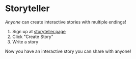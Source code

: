 # Storyteller

*Anyone* can create interactive stories with multiple endings!

1. Sign up at [storyteller.page](https://storyteller.page)
2. Click "Create Story"
3. Write a story

Now you have an interactive story you can share with anyone!
